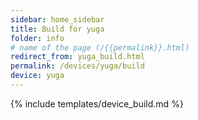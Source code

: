```yaml
---
sidebar: home_sidebar
title: Build for yuga
folder: info
# name of the page (/{{permalink}}.html)
redirect_from: yuga_build.html
permalink: /devices/yuga/build
device: yuga
---
```

{% include templates/device_build.md %}
